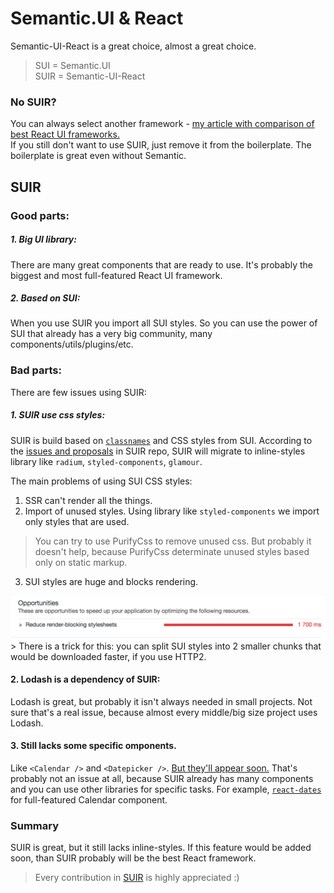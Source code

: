 # Semantic.UI & React

Semantic-UI-React is a great choice, almost a great choice.

> SUI = Semantic.UI        
SUIR = Semantic-UI-React

### No SUIR?
You can always select another framework - [my article with comparison of best React UI frameworks.](https://hackernoon.com/the-coolest-react-ui-frameworks-for-your-new-react-app-ad699fffd651)    
If you still don't want to use SUIR, just remove it from the boilerplate. The boilerplate is great even without Semantic.

## SUIR

### Good parts:
##### 1. Big UI library:
There are many great components that are ready to use. It's probably the biggest and most full-featured React UI framework.
##### 2. Based on SUI:
When you use SUIR you import all SUI styles. So you can use the power of SUI that already has a very big community, many components/utils/plugins/etc.

### Bad parts:
There are few issues using SUIR:

##### 1. SUIR use css styles:
SUIR is build based on [`classnames`](https://github.com/JedWatson/classnames) and CSS styles from SUI. According to the [issues and proposals](https://github.com/Semantic-Org/Semantic-UI-React/issues/1009) in SUIR repo, SUIR will migrate to inline-styles library like `radium`, `styled-components`, `glamour`.

The main problems of using SUI CSS styles:
  1. SSR can't render all the things.
  2. Import of unused styles. Using library like `styled-components` we import only styles that are used.
  > You can try to use PurifyCss to remove unused css. But probably it doesn't help, because PurifyCss determinate unused styles based only on static markup.
  3. SUI styles are huge and blocks rendering.
  <img src="./assets/sui-block.png" />
  > There is a trick for this: you can split SUI styles into 2 smaller chunks that would be downloaded faster, if you use HTTP2.


#### 2. Lodash is a dependency of SUIR:
Lodash is great, but probably it isn't always needed in small projects. Not sure that's a real issue, because almost every middle/big size project uses Lodash.

#### 3. Still lacks some specific omponents.
Like `<Calendar />` and `<Datepicker />`. [But they'll appear soon.](https://github.com/Semantic-Org/Semantic-UI-React/pull/1240) That's probably not an issue at all, because SUIR already has many components and you can use other libraries for specific tasks. For example, [`react-dates`](https://github.com/airbnb/react-dates) for full-featured Calendar component.

### Summary
SUIR is great, but it still lacks inline-styles. If this feature would be added soon, than SUIR probably will be the best React framework.
> Every contribution in [SUIR](https://react.semantic-ui.com/introduction) is highly appreciated :)
